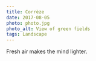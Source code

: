 ```yaml
---
title: Corrèze
date: 2017-08-05
photo: photo.jpg
photo_alt: View of green fields
tags: Landscape
---
```


Fresh air makes the mind lighter.
